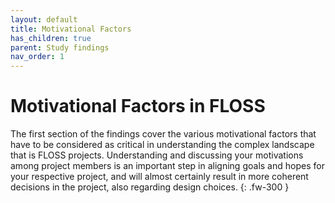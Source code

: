 ```yaml
---
layout: default
title: Motivational Factors
has_children: true
parent: Study findings
nav_order: 1
---
```


# Motivational Factors in FLOSS

The first section of the findings cover the various motivational factors that have to be considered as critical in understanding the complex landscape that is FLOSS projects. Understanding and discussing your motivations among project members is an important step in aligning goals and hopes for your respective project, and will almost certainly result in more coherent decisions in the project, also regarding design choices.
{: .fw-300 }